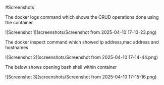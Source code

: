 #Screenshots

The docker logs command which shows the CRUD operations done using the container

![Screenshot 1](screenshots/Screenshot from 2025-04-10 17-13-23.png)

The docker inspect command which showed ip address,mac address and hostnames

![Screenshot 2](screenshots/Screenshot from 2025-04-10 17-14-44.png)

The below shows opening bash shell within container

![Screenshot 3](screenshots/Screenshot from 2025-04-10 17-15-16.png)